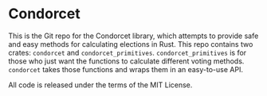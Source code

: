 # Condorcet

This is the Git repo for the Condorcet library, which attempts to provide safe and easy methods for calculating elections in Rust. This repo contains two crates: ``condorcet`` and ``condorcet_primitives``. ``condorcet_primitives`` is for those who just want the functions to calculate different voting methods. ``condorcet`` takes those functions and wraps them in an easy-to-use API.

All code is released under the terms of the MIT License.
